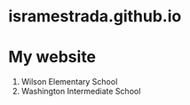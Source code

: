 # isramestrada.github.io

<h1>My website</h1>
<ol>
  <li>Wilson Elementary School</li>
  <li>Washington Intermediate School</li> </ol>
